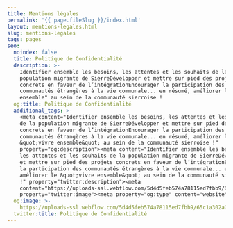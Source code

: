```yaml
---
title: Mentions légales
permalink: '{{ page.fileSlug }}/index.html'
layout: mentions-legales.html
slug: mentions-legales
tags: pages
seo:
  noindex: false
  title: Politique de Confidentialité
  description: >-
    Identifier ensemble les besoins, les attentes et les souhaits de la
    population migrante de SierreDévelopper et mettre sur pied des projets
    concrets en faveur de l’intégrationEncourager la participation des
    communautés étrangères à la vie communale... en résumé, améliorer le "vivre
    ensemble" au sein de la communauté sierroise !
  og:title: Politique de Confidentialité
  additional_tags: >-
    <meta content="Identifier ensemble les besoins, les attentes et les souhaits
    de la population migrante de SierreDévelopper et mettre sur pied des projets
    concrets en faveur de l’intégrationEncourager la participation des
    communautés étrangères à la vie communale... en résumé, améliorer le
    &quot;vivre ensemble&quot; au sein de la communauté sierroise !"
    property="og:description"><meta content="Identifier ensemble les besoins,
    les attentes et les souhaits de la population migrante de SierreDévelopper
    et mettre sur pied des projets concrets en faveur de l’intégrationEncourager
    la participation des communautés étrangères à la vie communale... en résumé,
    améliorer le &quot;vivre ensemble&quot; au sein de la communauté sierroise
    !" property="twitter:description"><meta
    content="https://uploads-ssl.webflow.com/5d4d5feb574a78115ed7fbb9/65c1a302a0a0c5f27cc30ab6_opengraph.jpg"
    property="twitter:image"><meta property="og:type" content="website">
  og:image: >-
    https://uploads-ssl.webflow.com/5d4d5feb574a78115ed7fbb9/65c1a302a0a0c5f27cc30ab6_opengraph.jpg
  twitter:title: Politique de Confidentialité
---
```



